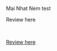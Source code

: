 Mai Nhat Nem test 
<br>
<p>Review here</p>
<br>
<a href="https://mainhatnam.github.io/template-shop/website/"><p>Review here</p></a>
